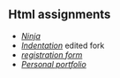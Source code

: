 
## Html assignments

   - [*Ninja*](https://github.com/ahmadlatif1/Axsos/blob/main/Web_fundamentals/HTML/ninja) 
   - [*Indentation*](https://github.com/ahmadlatif1/web-fund-indentation-) edited fork
   - [*registration form*](https://github.com/ahmadlatif1/Axsos/tree/main/Web_fundamentals/HTML/Registration-form) 
   - [*Personal portfolio*](https://github.com/ahmadlatif1/Axsos/tree/main/Web_fundamentals/HTML/personal-portfolio)